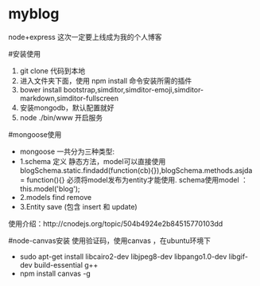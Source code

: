 # myblog
node+express 这次一定要上线成为我的个人博客

#安装使用
<ol>
<li>git clone 代码到本地
<li>进入文件夹下面，使用 npm install 命令安装所需的插件
<li>bower install bootstrap,simditor,simditor-emoji,simditor-markdown,simditor-fullscreen
<li>安装mongodb，默认配置就好
<li>node ./bin/www 开启服务
</ol>

#mongoose使用
<ul>
<li>mongoose 一共分为三种类型:
<li>1.schema 定义 静态方法，model可以直接使用 blogSchema.static.findadd(function(cb){}),blogSchema.methods.asjda = function(){} 必须将model发布为entity才能使用. schema使用model ：this.model('blog');

<li>2.models find remove
<li>3.Entity save (包含 insert 和 update)
</ul>
使用介绍：http://cnodejs.org/topic/504b4924e2b84515770103dd

#node-canvas安装
使用验证码，使用canvas ，在ubuntu环境下
<ul>
<li>sudo apt-get install libcairo2-dev libjpeg8-dev libpango1.0-dev libgif-dev build-essential g++</li>
<li>npm install canvas -g</li>
</ul>

